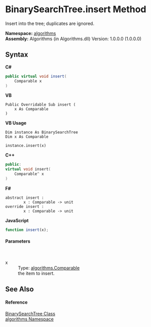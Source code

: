# BinarySearchTree.insert Method 
 

Insert into the tree; duplicates are ignored.

**Namespace:**&nbsp;<a href="82f88b43-fdc9-bc99-9558-75fce96d448f">algorithms</a><br />**Assembly:**&nbsp;Algorithms (in Algorithms.dll) Version: 1.0.0.0 (1.0.0.0)

## Syntax

**C#**<br />
``` C#
public virtual void insert(
	Comparable x
)
```

**VB**<br />
``` VB
Public Overridable Sub insert ( 
	x As Comparable
)
```

**VB Usage**<br />
``` VB Usage
Dim instance As BinarySearchTree
Dim x As Comparable

instance.insert(x)
```

**C++**<br />
``` C++
public:
virtual void insert(
	Comparable^ x
)
```

**F#**<br />
``` F#
abstract insert : 
        x : Comparable -> unit 
override insert : 
        x : Comparable -> unit 
```

**JavaScript**<br />
``` JavaScript
function insert(x);
```


#### Parameters
&nbsp;<dl><dt>x</dt><dd>Type: <a href="6dcffa06-805a-b637-3ea2-da53324cd88f">algorithms.Comparable</a><br />the item to insert.</dd></dl>

## See Also


#### Reference
<a href="436df50e-cc8f-ef00-08ed-5ade992867fd">BinarySearchTree Class</a><br /><a href="82f88b43-fdc9-bc99-9558-75fce96d448f">algorithms Namespace</a><br />